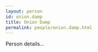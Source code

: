 ```yaml
---
layout: person
id: onion.damp
title: Onion Damp
permalink: people/onion.damp.html
---
```


Person details...